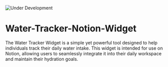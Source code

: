 ![Under Development](https://img.shields.io/badge/status-under%20development-orange)

# Water-Tracker-Notion-Widget
The Water Tracker Widget is a simple yet powerful tool designed to help individuals track their daily water intake. This widget is intended for use on Notion, allowing users to seamlessly integrate it into their daily workspace and maintain their hydration goals.
